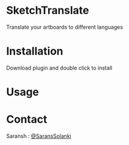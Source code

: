 # SketchTranslate
Translate your artboards to different languages

# Installation
Download plugin and double click to install

# Usage


# Contact
Saransh : [@SaransSolanki](https://twitter.com/SaranshSolanki)
